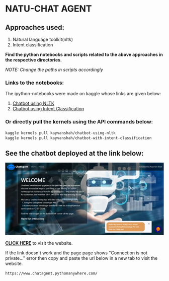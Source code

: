 # **NATU-CHAT AGENT**

## Approaches used:
  1. Natural language toolkit(nltk)
  2. Intent classification

**Find the python notebooks and scripts related to the above approaches in the respective directories.**

*NOTE: Change the paths in scripts accordingly*

### Links to the notebooks:
The ipython-notebooks were made on kaggle whose links are given below:
  1. [Chatbot using NLTK](https://www.kaggle.com/kayvanshah/chatbot-using-nltk) 
  2. [Chatbot using Intent Classification](https://www.kaggle.com/kayvanshah/chatbot-with-intent-classification)
  
### Or directly pull the kernels using the API commands below:
```
kaggle kernels pull kayvanshah/chatbot-using-nltk
kaggle kernels pull kayvanshah/chatbot-with-intent-classification
```

## See the chatbot deployed at the link below:
![](https://github.com/KayvanShah1/natu-chatbot/blob/master/sample-image/bgss%20(2).png)

**[CLICK HERE](https://www.chatagent.pythonanywhere.com/homepage)** to visit the website.

If the link doesn't work and the page page shows "Connection is not private..." error then copy and paste the url below in a new tab to visit the website.
```
https://www.chatagent.pythonanywhere.com/
```
